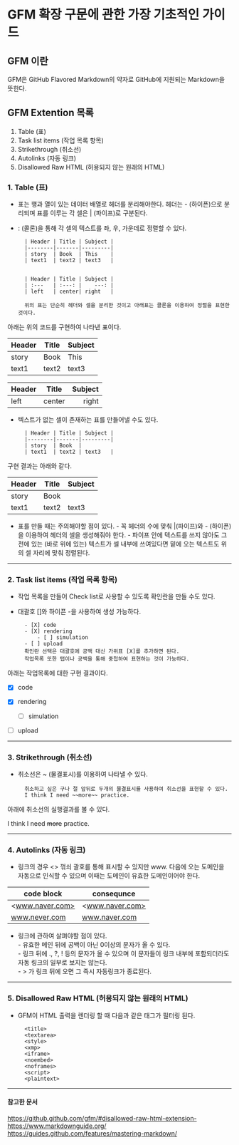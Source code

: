 # GFM 확장 구문에 관한 가장 기초적인 가이드  
## GFM 이란  
GFM은 GitHub Flavored Markdown의 약자로 GitHub에 지원되는 Markdown을 뜻한다. 

## GFM Extention 목록
1. Table (표)  
2. Task list items (작업 목록 항목)  
3. Strikethrough (취소선)  
4. Autolinks (자동 링크)  
5. Disallowed Raw HTML (허용되지 않는 원래의 HTML)  


### 1. Table (표)
- 표는 행과 열이 있는 데이터 배열로 헤더를 분리해야한다. 헤더는 \- (하이픈)으로 분리되며 표를 이루는 각 셀은 \| (파이프)로 구분된다.
- \: (콜론)을 통해 각 셀의 텍스트를 좌, 우, 가운데로 정렬할 수 있다.

        | Header | Title | Subject |
        |--------|-------|---------|
        | story  | Book  | This    |
        | text1  | text2 | text3   |
    
    
        | Header | Title | Subject |
        | :---   | :---: |    ---: |
        | left   | center| right   |
        
        위의 표는 단순히 헤더와 셀을 분리한 것이고 아래표는 콜론을 이용하여 정렬을 표현한 것이다.
아래는 위의 코드를 구현하여 나타낸 표이다.

| Header | Title | Subject |
|--------|-------|---------|
| story  | Book  | This    |
| text1  | text2 | text3   |
    
    
| Header | Title | Subject |
| :---   | :---: |    ---: |
| left   | center| right   |

- 텍스트가 없는 셀이 존재하는 표를 만들어낼 수도 있다.

        | Header | Title | Subject |
        |--------|-------|---------|
        | story  | Book  | 
        | text1  | text2 | text3   |
        
 구현 결과는 아래와 같다.
        
| Header | Title | Subject |
|--------|-------|---------|
| story  | Book  | 
| text1  | text2 | text3   |

- 표를 만들 때는 주의해야할 점이 있다.
        - 꼭 헤더의 수에 맞춰 \|(파이프)와 \- (하이픈)을 이용하여 헤더의 셀을 생성해줘야 한다.
        - 파이프 안에 텍스트를 쓰지 않아도 그 전에 있는 (바로 위에 있는) 텍스트가 셀 내부에 쓰여있다면 밑에 오는 텍스트도 위의 셀 자리에 맞춰 정렬된다.
                
        
___
### 2. Task list items (작업 목록 항목)
- 작업 목록을 만들어 Check list로 사용할 수 있도록 확인란을 만들 수도 있다. 
- 대괄호 \[\]와 하이픈 \-을 사용하여 생성 가능하다.

        - [X] code  
        - [X] rendering  
            - [ ] simulation  
        - [ ] upload  
        확인란 선택은 대괄호에 공백 대신 가위표 [X]를 추가하면 된다.
        작업목록 또한 탭이나 공백을 통해 중첩하여 표현하는 것이 가능하다.
아래는 작업목록에 대한 구현 결과이다.

- [X] code  
- [X] rendering  
    - [ ] simulation  
- [ ] upload  


___
### 3. Strikethrough (취소선) 
- 취소선은 \~ (물결표시)를 이용하여 나타낼 수 있다.

        취소하고 싶은 구나 절 앞뒤로 두개의 물결표시를 사용하여 취소선을 표현할 수 있다.
        I think I need ~~more~~ practice.
아래에 취소선의 실행결과를 볼 수 있다.

I think I need ~~more~~ practice.


___
### 4. Autolinks (자동 링크)
- 링크의 경우 \<\> 꺾쇠 괄호를 통해 표시할 수 있지만 www\. 다음에 오는 도메인을 자동으로 인식할 수 있으며 이때는 도메인이 유효한 도메인이어야 한다.

|               code block | consequnce    |
|--------------------------|---------------|
|       <www.naver.com>    |<www.naver.com>|
|        www.never.com     | www.naver.com |
        
- 링크에 관하여 살펴야할 점이 있다.  
        - 유효한 메인 뒤에 공백이 아닌 0이상의 문자가 올 수 있다.  
        - 링크 뒤에 \., \?, \! 등의 문자가 올 수 있으며 이 문자들이 링크 내부에 포함되더라도 자동 링크의 일부로 보지는 않는다.   
        - \> 가 링크 뒤에 오면 그 즉시 자동링크가 종료된다.  
        
        
___
### 5. Disallowed Raw HTML (허용되지 않는 원래의 HTML)  
- GFM이 HTML 출력을 렌더링 할 때 다음과 같은 태그가 필터링 된다.

        <title>
        <textarea>
        <style>
        <xmp>
        <iframe>
        <noembed>
        <noframes>
        <script>
        <plaintext>
        
        
___

#### 참고한 문서 
<https://github.github.com/gfm/#disallowed-raw-html-extension->  
<https://www.markdownguide.org/>  
<https://guides.github.com/features/mastering-markdown/>  
